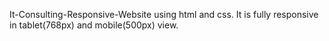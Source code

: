 
It-Consulting-Responsive-Website using html and css.
It is fully responsive in tablet(768px) and mobile(500px) view.

